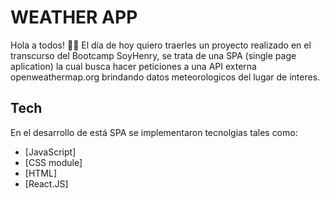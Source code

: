 # WEATHER APP

Hola a todos! 👋🏼
El día de hoy quiero traerles un proyecto realizado en el transcurso del Bootcamp SoyHenry, se trata de una SPA (single page aplication) la cual busca hacer peticiones a una API externa openweathermap.org brindando datos meteorologicos del lugar de interes.

## Tech

En el desarrollo de está SPA se implementaron tecnolgias tales como:

- [JavaScript]
- [CSS module]
- [HTML]
- [React.JS]
